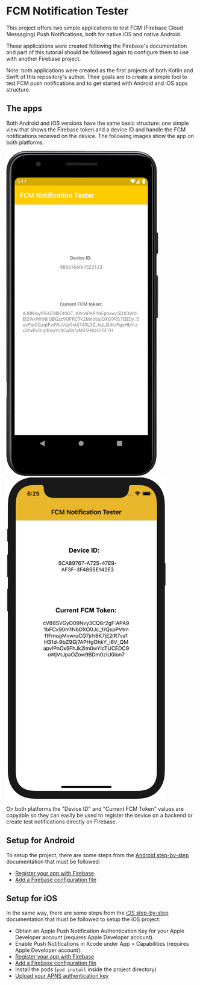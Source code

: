 # FCM Notification Tester

This project offers two simple applications to test FCM (Firebase Cloud Messaging) Push Notifications, both for native iOS and native Android. 

These applications were created following the Firebase's documentation and part of this tutorial should be followed again to configure them to use with another Firebase project.

Note: both applications were created as the first projects of both Kotlin and Swift of this repository's author. Their goals are to create a simple tool to test FCM push notifications and to get started with Android and iOS apps structure.

## The apps
Both Android and iOS versions have the same basic structure: one simple view that shows the Firebase token and a device ID and handle the FCM notifications received on the device. The following images show the app on both platforms.

![Android version](img/android-screen.png)
![iOS version](img/ios-screen.png)

On both platforms the "Device ID" and "Current FCM Token" values are copyable so they can easily be used to register the device on a backend or create test notifications directly on Firebase.


## Setup for Android

To setup the project, there are some steps from the [Android step-by-step](https://firebase.google.com/docs/cloud-messaging/android/client) documentation that must be followed:

- [Register your app with Firebase](https://firebase.google.com/docs/cloud-messaging/android/client#register_your_app_with_firebase)
- [Add a Firebase configuration file](https://firebase.google.com/docs/cloud-messaging/android/client#add_a_firebase_configuration_file)

## Setup for iOS
In the same way, there are some steps from the [iOS step-by-step](https://firebase.google.com/docs/cloud-messaging/ios/client) documentation that must be followed to setup the iOS project:

- Obtain an Apple Push Notification Authentication Key for your Apple Developer account (requires Apple Developer account).
- Enable Push Notifications in Xcode under App > Capabilities (requires Apple Developer account).
- [Register your app with Firebase](https://firebase.google.com/docs/cloud-messaging/ios/client#register-app)
- [Add a Firebase configuration file](https://firebase.google.com/docs/cloud-messaging/ios/client#add-config-file)
- Install the pods (`pod install` inside the project directory)
- [Upload your APNS authentication key](https://firebase.google.com/docs/cloud-messaging/ios/client#upload_your_apns_authentication_key)
